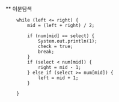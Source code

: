 ** 이분탐색

		while (left <= right) {
			mid = (left + right) / 2;

			if (num[mid] == select) {
				System.out.println(1);
				check = true;
				break;
			}
			if (select < num[mid]) {
				right = mid - 1;
			} else if (select >= num[mid]) {
				left = mid + 1;
			}

		}
